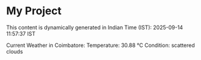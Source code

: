 # My Project

This content is dynamically generated in Indian Time (IST): 2025-09-14 11:57:37 IST


Current Weather in Coimbatore:
Temperature: 30.88 °C
Condition: scattered clouds
